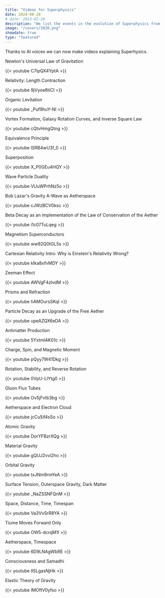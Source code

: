 ```yaml
---
title: "Videos for Superphysics"
date: 2024-08-28
# date: 2023-02-20
description: "We list the events in the evolution of Superphysics from 2020-present"
image: "/covers/2020.png"
showdate: true
type: "featured"
---
```




Thanks to AI voices we can now make videos explaining Superhysics.


Newton's Universal Law of Gravitation

{{< youtube C7ipQX4YptA >}}



Relativity: Length Contraction

{{< youtube 9jVyoe8tiCI >}}



Organic Levitation

{{< youtube _Puf9huY-NI >}}



Vortex Formation, Galaxy Rotation Curves,  and Inverse Square Law

{{< youtube cQtvHmgQtng >}}



Equivalence Principle 

{{< youtube lSRB4wU3f_0 >}}


Superposition

{{< youtube X_P0GEu4HQY >}}


Wave Particle Duality

{{< youtube VUuWPrhNz5o >}}


Bob Lazar's Gravity A-Wave as Aetherspace

{{< youtube cJWzBCV0ksc >}}


Beta Decay as an implementation of the Law of Conservation of the Aether

{{< youtube i1c07TuLqeg >}}


Magnetism Superconductors

{{< youtube ww92Q0tGL5s >}}



Cartesian Relativity Intro: Why is Einstein's Relativity Wrong?

{{< youtube klka8xfvMDY >}}


Zeeman Effect

{{< youtube AWVgF4zlvdM >}}


Prisms and Refraction

{{< youtube hAMOursSKqI >}}


Particle Decay as an Upgrade of the Free Aether

{{< youtube upeAZQX6eDA >}}


Antimatter Production

{{< youtube 5YxtmlAK01c >}}



Charge, Spin, and Magnetic Moment

{{< youtube pQyy7W41Dkg >}}


Rotation, Stability, and Reverse Rotation

{{< youtube 0VpU-LlYtg0 >}}


Gluon Flux Tubes

{{< youtube Ov5jFvtb3bg >}}


Aetherspace and Electron Cloud

{{< youtube jcCu5if4sSo >}}


Atomic Gravity

{{< youtube DorYFBzrXQg >}}


Material Gravity

{{< youtube gQUJ2vvi2ho >}}


Orbital Gravity

{{< youtube txJNm9rmYeA >}}


Surface Tension, Outerspace Gravity, Dark Matter

{{< youtube _NaZSSNFQnM >}}


Space, Distance, Time, Timespan

{{< youtube Va3VvSrR8YA >}}


Tiume Moves Forward Only

{{< youtube OW5-dcrqM1I >}}


Aetherspace, Timespace

{{< youtube 6D9LNAgWbRE >}}


Consciousness and Samadhi

{{< youtube lISLgasNjHk >}}


Elastic Theory of Gravity

{{< youtube IMOftV0yfso >}}
